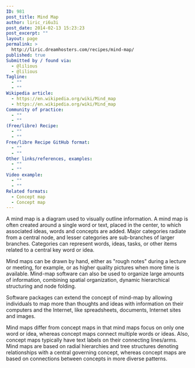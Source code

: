 ```yaml
---
ID: 981
post_title: Mind Map
author: liric_ri6u3i
post_date: 2014-02-13 15:23:23
post_excerpt: ""
layout: page
permalink: >
  http://liric.dreamhosters.com/recipes/mind-map/
published: true
Submitted by / found via:
  - @lilious
  - @lilious
Tagline:
  - ""
  - ""
Wikipedia article:
  - https://en.wikipedia.org/wiki/Mind_map
  - https://en.wikipedia.org/wiki/Mind_map
Community of practice:
  - ""
  - ""
(Free/libre) Recipe:
  - ""
  - ""
Free/libre Recipe GitHub format:
  - ""
  - ""
Other links/references, examples:
  - ""
  - ""
Video example:
  - ""
  - ""
Related formats:
  - Concept map
  - Concept map
---
```

A mind map is a diagram used to visually outline information. A mind map is often created around a single word or text, placed in the center, to which associated ideas, words and concepts are added. Major categories radiate from a central node, and lesser categories are sub-branches of larger branches. Categories can represent words, ideas, tasks, or other items related to a central key word or idea.

Mind maps can be drawn by hand, either as "rough notes" during a lecture or meeting, for example, or as higher quality pictures when more time is available. Mind-map software can also be used to organize large amounts of information, combining spatial organization, dynamic hierarchical structuring and node folding. 

Software packages can extend the concept of mind-map by allowing individuals to map more than thoughts and ideas with information on their computers and the Internet, like spreadsheets, documents, Internet sites and images.

Mind maps differ from concept maps in that mind maps focus on only one word or idea, whereas concept maps connect multiple words or ideas. Also, concept maps typically have text labels on their connecting lines/arms. Mind maps are based on radial hierarchies and tree structures denoting relationships with a central governing concept, whereas concept maps are based on connections between concepts in more diverse patterns.